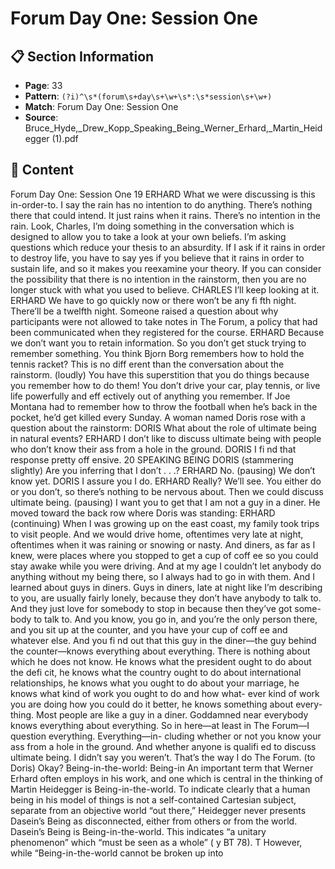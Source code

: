 # Forum Day One: Session One

## 📋 Section Information

- **Page**: 33
- **Pattern**: `(?i)^\s*(forum\s+day\s+\w+\s*:\s*session\s+\w+)`
- **Match**: Forum Day One: Session One
- **Source**: Bruce_Hyde,_Drew_Kopp_Speaking_Being_Werner_Erhard,_Martin_Heidegger (1).pdf

## 📄 Content

Forum Day One: Session One
19
ERHARD
What we were discussing is this in-order-to. I say the rain has no intention to do anything.
There’s nothing there that could intend. It just rains when it rains. There’s no intention in the
rain. Look, Charles, I’m doing something in the conversation which is designed to allow you to
take a look at your own beliefs. I’m asking questions which reduce your thesis to an absurdity.
If I ask if it rains in order to destroy life, you have to say yes if you believe that it rains in order
to sustain life, and so it makes you reexamine your theory. If you can consider the possibility
that there is no intention in the rainstorm, then you are no longer stuck with what you used to
believe.
CHARLES
I’ll keep looking at it.
ERHARD
We have to go quickly now or there won’t be any fi fth night. There’ll be a twelfth night.
Someone raised a question about why participants were not allowed to take notes in The Forum, a policy
that had been communicated when they registered for the course.
ERHARD
Because we don’t want you to retain information. So you don’t get stuck trying to remember
something. You think Bjorn Borg remembers how to hold the tennis racket? This is no diff erent
than the conversation about the rainstorm.
(loudly)
You have this superstition that you do things because you remember how to do them! You don’t
drive your car, play tennis, or live life powerfully and eff ectively out of anything you remember.
If Joe Montana had to remember how to throw the football when he’s back in the pocket, he’d
get killed every Sunday.
A woman named Doris rose with a question about the rainstorm:
DORIS
What about the role of ultimate being in natural events?
ERHARD
I don’t like to discuss ultimate being with people who don’t know their ass from a hole in the
ground.
DORIS
I fi nd that response pretty off ensive.
20
SPEAKING BEING
DORIS (stammering slightly)
Are you inferring that I don’t . . .?
ERHARD
No.
(pausing)
We don’t know yet.
DORIS
I assure you I do.
ERHARD
Really? We’ll see. You either do or you don’t, so there’s nothing to be nervous about. Then we
could discuss ultimate being.
(pausing)
I want you to get that I am not a guy in a diner.
He moved toward the back row where Doris was standing:
ERHARD (continuing)
When I was growing up on the east coast, my family took trips to visit people. And we would
drive home, oftentimes very late at night, oftentimes when it was raining or snowing or nasty.
And diners, as far as I knew, were places where you stopped to get a cup of coff ee so you could
stay awake while you were driving. And at my age I couldn’t let anybody do anything without
my being there, so I always had to go in with them. And I learned about guys in diners. Guys in
diners, late at night like I’m describing to you, are usually fairly lonely, because they don’t have
anybody to talk to. And they just love for somebody to stop in because then they’ve got some-
body to talk to. And you know, you go in, and you’re the only person there, and you sit up at the
counter, and you have your cup of coff ee and whatever else. And you fi nd out that this guy in
the  diner—the guy behind the counter—knows everything about everything. There is nothing
about which he does not know. He knows what the president ought to do about the defi cit, he
knows what the country ought to do about international relationships, he knows what you
ought to do about your marriage, he knows what kind of work you ought to do and how what-
ever kind of work you are doing how you could do it better, he knows something about every-
thing. Most people are like a guy in a diner. Goddamned near everybody knows everything
about everything. So in here—at least in The Forum—I question everything. Everything—in-
cluding whether or not you know your ass from a hole in the ground. And whether anyone is
qualifi ed to discuss ultimate being. I didn’t say you weren’t. That’s the way I do The Forum.
(to Doris)
Okay?
Being-in-the-world: Being-in
An important term that Werner Erhard often employs in his work,
and one which is central in the thinking of Martin Heidegger is
Being-in-the-world. To indicate clearly that a human being in his
model of things is not a self-contained Cartesian subject, separate
from an objective world “out there,” Heidegger never presents
Dasein’s Being as disconnected, either from others or from the
world. Dasein’s Being is Being-in-the-world. This indicates “a
unitary phenomenon” which “must be seen as a whole” (
y
BT 78).
T
However, while “Being-in-the-world cannot be broken up into
